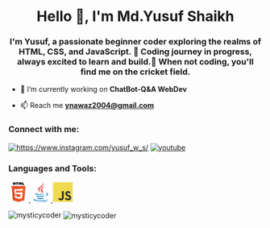<h1 align="center">Hello 👋, I'm Md.Yusuf Shaikh</h1>
<h3 align="center">I'm Yusuf, a passionate beginner coder exploring the realms of HTML, CSS, and JavaScript. 🚀 Coding journey in progress, always excited to learn and build.🏏 When not coding, you'll find me on the cricket field.</h3>

- 🔭 I’m currently working on **ChatBot-Q&A WebDev**

- 📫 Reach me **ynawaz2004@gmail.com**

<h3 align="left">Connect with me:</h3>
<p align="left">
<a href="https://www.instagram.com/yusuf_w_s/" target="blank"><img align="center" src="https://raw.githubusercontent.com/rahuldkjain/github-profile-readme-generator/master/src/images/icons/Social/instagram.svg" alt="https://www.instagram.com/yusuf_w_s/" height="30" width="40" /></a>
<a href="https://www.youtube.com/channel/UCdHCfmhMiHgMRYGddg9Tcyg" target="blank"><img align="center" src="https://raw.githubusercontent.com/rahuldkjain/github-profile-readme-generator/master/src/images/icons/Social/youtube.svg" alt="youtube" height="30" width="40" /></a>
</p>

<h3 align="left">Languages and Tools:</h3>
<p align="left"> <a href="https://www.w3.org/html/" target="_blank" rel="noreferrer"> <img src="https://raw.githubusercontent.com/devicons/devicon/master/icons/html5/html5-original-wordmark.svg" alt="html5" width="40" height="40"/> </a> <a href="https://www.java.com" target="_blank" rel="noreferrer"> <img src="https://raw.githubusercontent.com/devicons/devicon/master/icons/java/java-original.svg" alt="java" width="40" height="40"/> </a> <a href="https://developer.mozilla.org/en-US/docs/Web/JavaScript" target="_blank" rel="noreferrer"> <img src="https://raw.githubusercontent.com/devicons/devicon/master/icons/javascript/javascript-original.svg" alt="javascript" width="40" height="40"/> </a> </p>

<p><img align="left" src="https://github-readme-stats.vercel.app/api/top-langs?username=mysticycoder&show_icons=true&locale=en&layout=compact" alt="mysticycoder" /></p>

<p>&nbsp;<img align="center" src="https://github-readme-stats.vercel.app/api?username=mysticycoder&show_icons=true&locale=en" alt="mysticycoder" /></p>
